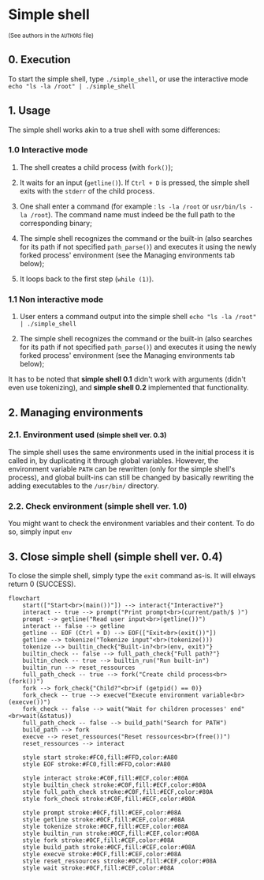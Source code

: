 # Simple shell
<small>(See authors in the ```AUTHORS``` file)</small>

## 0. Execution
To start the simple shell, type ```./simple_shell```, or use the interactive mode ```echo "ls -la /root" | ./simple_shell```

## 1. Usage
The simple shell works akin to a true shell with some differences:

### 1.0 Interactive mode
1. The shell creates a child process (with ```fork()```);

2. It waits for an input (```getline()```). If ```Ctrl + D``` is pressed, the simple shell exits with the ```stderr``` of the child process.

3. One shall enter a command (for example : ```ls -la /root``` or ```usr/bin/ls -la /root```). The command name must indeed be the full path to the corresponding binary;

4. The simple shell recognizes the command or the built-in (also searches for its path if not specified ```path_parse()```) and executes it using the newly forked process' environment (see the Managing environments tab below);

5. It loops back to the first step (```while (1)```).

### 1.1 Non interactive mode
1. User enters a command output into the simple shell ```echo "ls -la /root" | ./simple_shell```

2. The simple shell recognizes the command or the built-in (also searches for its path if not specified ```path_parse()```) and executes it using the newly forked process' environment (see the Managing environments tab below);

It has to be noted that **simple shell 0.1** didn't work with arguments (didn't even use tokenizing), and **simple shell 0.2** implemented that functionality.

## 2. Managing environments
### 2.1. Environment used <small>(simple shell ver. 0.3)</small>
The simple shell uses the same environments used in the initial process it is called in, by duplicating it through global variables. However, the environment variable ```PATH``` can be rewritten (only for the simple shell's process), and global built-ins can still be changed by basically rewriting the adding executables to the ```/usr/bin/``` directory.

### 2.2. Check environment (simple shell ver. 1.0)
You might want to check the environment variables and their content. To do so, simply input ```env```

## 3. Close simple shell (simple shell ver. 0.4)
To close the simple shell, simply type the ```exit``` command as-is. It will elways return 0 (SUCCESS).

```mermaid
flowchart
    start(["Start<br>(main())"]) --> interact{"Interactive?"}
    interact -- true --> prompt("Print prompt<br>(current/path/$ )")
    prompt --> getline("Read user input<br>(getline())")
    interact -- false --> getline
    getline -- EOF (Ctrl + D) --> EOF(["Exit<br>(exit())"])
    getline --> tokenize("Tokenize input"<br>(tokenize()))
    tokenize --> builtin_check{"Built-in?<br>(env, exit)"}
    builtin_check -- false --> full_path_check{"Full path?"}
    builtin_check -- true --> builtin_run("Run built-in")
    builtin_run --> reset_ressources
    full_path_check -- true --> fork("Create child process<br>(fork())")
    fork --> fork_check{"Child?"<br>if (getpid() == 0)}
    fork_check -- true --> execve("Execute environment variable<br>(execve())")
    fork_check -- false --> wait("Wait for children processes' end"<br>wait(&status))
    full_path_check -- false --> build_path("Search for PATH")
    build_path --> fork
    execve --> reset_ressources("Reset ressources<br>(free())")
    reset_ressources --> interact

    style start stroke:#FC0,fill:#FFD,color:#A80
    style EOF stroke:#FC0,fill:#FFD,color:#A80

    style interact stroke:#C0F,fill:#ECF,color:#80A
    style builtin_check stroke:#C0F,fill:#ECF,color:#80A
    style full_path_check stroke:#C0F,fill:#ECF,color:#80A
    style fork_check stroke:#C0F,fill:#ECF,color:#80A

    style prompt stroke:#0CF,fill:#CEF,color:#08A
    style getline stroke:#0CF,fill:#CEF,color:#08A
    style tokenize stroke:#0CF,fill:#CEF,color:#08A
    style builtin_run stroke:#0CF,fill:#CEF,color:#08A
    style fork stroke:#0CF,fill:#CEF,color:#08A
    style build_path stroke:#0CF,fill:#CEF,color:#08A
    style execve stroke:#0CF,fill:#CEF,color:#08A
    style reset_ressources stroke:#0CF,fill:#CEF,color:#08A
    style wait stroke:#0CF,fill:#CEF,color:#08A
```
